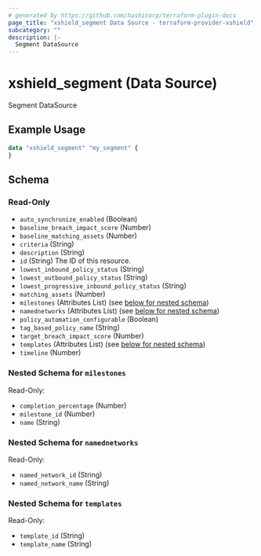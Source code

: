 ```yaml
---
# generated by https://github.com/hashicorp/terraform-plugin-docs
page_title: "xshield_segment Data Source - terraform-provider-xshield"
subcategory: ""
description: |-
  Segment DataSource
---
```


# xshield_segment (Data Source)

Segment DataSource

## Example Usage

```terraform
data "xshield_segment" "my_segment" {
}
```

<!-- schema generated by tfplugindocs -->
## Schema

### Read-Only

- `auto_synchronize_enabled` (Boolean)
- `baseline_breach_impact_score` (Number)
- `baseline_matching_assets` (Number)
- `criteria` (String)
- `description` (String)
- `id` (String) The ID of this resource.
- `lowest_inbound_policy_status` (String)
- `lowest_outbound_policy_status` (String)
- `lowest_progressive_inbound_policy_status` (String)
- `matching_assets` (Number)
- `milestones` (Attributes List) (see [below for nested schema](#nestedatt--milestones))
- `namednetworks` (Attributes List) (see [below for nested schema](#nestedatt--namednetworks))
- `policy_automation_configurable` (Boolean)
- `tag_based_policy_name` (String)
- `target_breach_impact_score` (Number)
- `templates` (Attributes List) (see [below for nested schema](#nestedatt--templates))
- `timeline` (Number)

<a id="nestedatt--milestones"></a>
### Nested Schema for `milestones`

Read-Only:

- `completion_percentage` (Number)
- `milestone_id` (Number)
- `name` (String)


<a id="nestedatt--namednetworks"></a>
### Nested Schema for `namednetworks`

Read-Only:

- `named_network_id` (String)
- `named_network_name` (String)


<a id="nestedatt--templates"></a>
### Nested Schema for `templates`

Read-Only:

- `template_id` (String)
- `template_name` (String)
